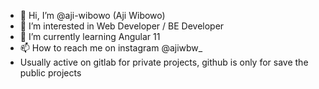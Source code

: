 - 👋 Hi, I’m @aji-wibowo (Aji Wibowo)
- 👀 I’m interested in Web Developer / BE Developer
- 🌱 I’m currently learning Angular 11
- 📫 How to reach me on instagram @ajiwbw_
- Usually active on gitlab for private projects, github is only for save the public projects

<!---
aji-wibowo/aji-wibowo is a ✨ special ✨ repository because its `README.md` (this file) appears on your GitHub profile.
You can click the Preview link to take a look at your changes.
--->
